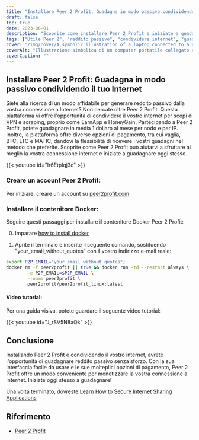 ```yaml
---
title: "Installare Peer 2 Profit: Guadagna in modo passivo condividendo il tuo Internet"
draft: false
toc: true
date: 2023-06-01
description: "Scoprite come installare Peer 2 Profit e iniziate a guadagnare in modo passivo condividendo la vostra connessione Internet per scopi di VPN e scraping, con un guadagno medio mensile di 1 dollaro per nodo e per IP."
tags: ["Utile Peer 2", "reddito passivo", "condividere internet", "guadagnare denaro", "VPN", "raschiatura", "guadagnare online", "opzioni di pagamento", "vaglia", "BTC", "LTC", "MATICA", "Contenitore Docker", "esercitazione di installazione", "connessione a Internet", "guadagni", "fare soldi", "reddito online", "monetizzare internet", "guadagnare da casa", "condivisione della rete", "guadagnare da internet", "guadagnare dalla condivisione", "guadagnare senza sforzo", "incrementare i guadagni", "guadagnare dalla VPN", "guadagnare dalla raschiatura", "guadagnare da Peer 2 Profit", "monetizzazione di internet", "generazione di reddito passivo", "guadagnare dalla condivisione in rete"]
cover: "/img/cover/A_symbolic_illustration_of_a_laptop_connected_to_a_network.png"
coverAlt: "Illustrazione simbolica di un computer portatile collegato a una rete di nodi interconnessi, che rappresenta il concetto di condivisione di Internet per la generazione di reddito passivo."
coverCaption: ""
---
```


## Installare Peer 2 Profit: Guadagna in modo passivo condividendo il tuo Internet

Siete alla ricerca di un modo affidabile per generare reddito passivo dalla vostra connessione a Internet? Non cercate oltre Peer 2 Profit. Questa piattaforma vi offre l'opportunità di condividere il vostro internet per scopi di VPN e scraping, proprio come EarnApp e HoneyGain. Partecipando a Peer 2 Profit, potete guadagnare in media 1 dollaro al mese per nodo e per IP. Inoltre, la piattaforma offre diverse opzioni di pagamento, tra cui vaglia, BTC, LTC e MATIC, dandovi la flessibilità di ricevere i vostri guadagni nel metodo che preferite. Scoprite come Peer 2 Profit può aiutarvi a sfruttare al meglio la vostra connessione internet e iniziate a guadagnare oggi stesso.

{{< youtube id="Ir6Etplqj3c" >}}

### Creare un account Peer 2 Profit:
Per iniziare, creare un account su [peer2profit.com](https://t.me/peer2profit_app_bot?start=16538445386293aa3aaec4e)

### Installare il contenitore Docker:
Seguire questi passaggi per installare il contenitore Docker Peer 2 Profit:

0. Imparare [how to install docker](https://simeononsecurity.ch/other/creating-profitable-low-powered-crypto-miners/#installing-docker)

1. Aprite il terminale e inserite il seguente comando, sostituendo "your_email_without_quotes" con il vostro indirizzo e-mail reale:
```bash
export P2P_EMAIL="your_email_without_quotes";
docker rm -f peer2profit || true && docker run -td --restart always \
        -e P2P_EMAIL=$P2P_EMAIL \
        --name peer2profit \
        peer2profit/peer2profit_linux:latest
```

#### Video tutorial:
Per una guida visiva, potete guardare il seguente video tutorial:

{{< youtube id="J_rSV5N8aQk" >}}

## Conclusione
Installando Peer 2 Profit e condividendo il vostro internet, avrete l'opportunità di guadagnare reddito passivo senza sforzo. Con la sua interfaccia facile da usare e le sue molteplici opzioni di pagamento, Peer 2 Profit offre un modo conveniente per monetizzare la vostra connessione a internet. Iniziate oggi stesso a guadagnare!

Una volta terminato, dovreste [Learn How to Secure Internet Sharing Applications](https://simeononsecurity.ch/other/how-to-secure-internet-sharing-applications/)

## Riferimento
- [Peer 2 Profit](https://t.me/peer2profit_app_bot?start=16538445386293aa3aaec4e)
